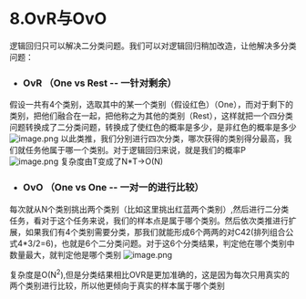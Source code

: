 # 8.OvR与OvO

逻辑回归只可以解决二分类问题。我们可以对逻辑回归稍加改造，让他解决多分类问题：
- ### OvR （One vs Rest -- 一针对剩余）
假设一共有4个类别，选取其中的某一个类别（假设红色）（One），而对于剩下的类别，把他们融合在一起，把他称之为其他的类别（Rest），这样就把一个四分类问题转换成了二分类问题，转换成了使红色的概率是多少，是非红色的概率是多少
![image.png](https://upload-images.jianshu.io/upload_images/7220971-80e4677a6b481b16.png?imageMogr2/auto-orient/strip%7CimageView2/2/w/1240)
以此类推，我们分别进行四次分类，哪次获得的类别得分最高，我们就任务他属于哪一个类别。对于逻辑回归来说，就是我们的概率P
![image.png](https://upload-images.jianshu.io/upload_images/7220971-57e9ab4aa9c2d273.png?imageMogr2/auto-orient/strip%7CimageView2/2/w/1240)
复杂度由T变成了N*T->O(N)
- ### OvO （One vs One -- 一对一的进行比较）
每次就从N个类别挑出两个类别（比如这里挑出红蓝两个类别）,然后进行二分类任务，看对于这个任务来说，我们的样本点是属于哪个类别。然后依次类推进行扩展，如果我们有4个类别需要分类，那我们就能形成6个两两的对C42(排列组合公式4*3/2=6)，也就是6个二分类问题。对于这6个分类结果，判定他在哪个类别中数量最大，就判定他是哪个类别
![image.png](https://upload-images.jianshu.io/upload_images/7220971-cd9d173b2f9ab48e.png?imageMogr2/auto-orient/strip%7CimageView2/2/w/1240)

 复杂度是O(N<sup>2</sup>),但是分类结果相比OVR是更加准确的，这是因为每次只用真实的两个类别进行比较，所以他更倾向于真实的样本属于哪个类别

